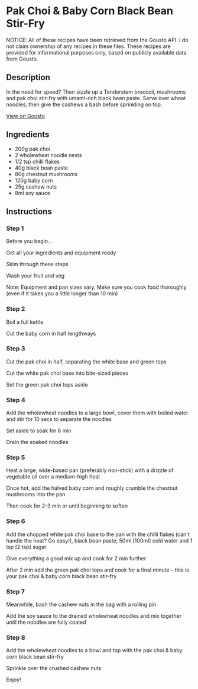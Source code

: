 # Pak Choi & Baby Corn Black Bean Stir-Fry

NOTICE: All of these recipes have been retrieved from the Gousto API. I do not claim ownership of any recipes in these files. These recipes are provided for informational purposes only, based on publicly available data from Gousto.

## Description

In the need for speed? Then sizzle up a Tenderstem broccoli, mushrooms and pak choi stir-fry with umami-rich black bean paste. Serve over wheat noodles, then give the cashews a bash before sprinkling on top.

[View on Gousto](https://www.gousto.co.uk/recipes/cookbook/pak-choi-baby-corn-black-bean-stir-fry)

## Ingredients

- 200g pak choi
- 2 wholewheat noodle nests
- 1/2 tsp chilli flakes
- 40g black bean paste
- 80g chestnut mushrooms
- 120g baby corn
- 25g cashew nuts
- 8ml soy sauce 

## Instructions


### Step 1

Before you begin...

Get all your ingredients and equipment ready

Skim through these steps

Wash your fruit and veg

Note: Equipment and pan sizes vary. Make sure you cook food thoroughly (even if it takes you a little longer than 10 min)


### Step 2

Boil a full kettle

Cut the baby corn in half lengthways


### Step 3

Cut the pak choi in half, separating the white base and green tops

Cut the white pak choi base into bite-sized pieces

Set the green pak choi tops aside


### Step 4

Add the wholewheat noodles to a large bowl, cover them with boiled water and stir for 10 secs to separate the noodles

Set aside to soak for 6 min

Drain the soaked noodles


### Step 5

Heat a large, wide-based pan (preferably non-stick) with a drizzle of vegetable oil over a medium-high heat

Once hot, add the halved baby corn and roughly crumble the chestnut mushrooms into the pan

Then cook for 2-3 min or until beginning to soften


### Step 6

Add the chopped white pak choi base to the pan with the chilli flakes (can't handle the heat? Go easy!), black bean paste, 50ml <span class="text-danger">[100ml]</span> cold water and 1 tsp <span class="text-danger">[2 tsp]</span> sugar

Give everything a good mix up and cook for 2 min further

After 2 min add the green pak choi tops and cook for a final minute – this is your pak choi & baby corn black bean stir-fry


### Step 7

Meanwhile, bash the cashew nuts in the bag with a rolling pin

Add the soy sauce to the drained wholewheat noodles and mix together until the noodles are fully coated

### Step 8

Add the wholewheat noodles to a bowl and top with the pak choi & baby corn black bean stir-fry

Sprinkle over the crushed cashew nuts

Enjoy!

